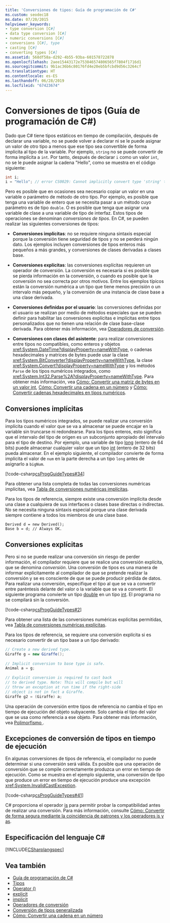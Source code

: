```yaml
---
title: 'Conversiones de tipos: Guía de programación de C#'
ms.custom: seodec18
ms.date: 07/20/2015
helpviewer_keywords:
- type conversion [C#]
- data type conversion [C#]
- numeric conversions [C#]
- conversions [C#], type
- casting [C#]
- converting types [C#]
ms.assetid: 568df58a-d292-4b55-93ba-601578722878
ms.openlocfilehash: 2aee15443172e753846574806565f7804f1716d1
ms.sourcegitcommit: 9b1ac36b6c80176fd4e20eb5bfcbd9d56c3264cf
ms.translationtype: HT
ms.contentlocale: es-ES
ms.lasthandoff: 06/28/2019
ms.locfileid: "67423674"
---
```

# <a name="casting-and-type-conversions-c-programming-guide"></a>Conversiones de tipos (Guía de programación de C#)

Dado que C# tiene tipos estáticos en tiempo de compilación, después de declarar una variable, no se puede volver a declarar ni se le puede asignar un valor de otro tipo a menos que ese tipo sea convertible de forma implícita al tipo de la variable. Por ejemplo, `string` no se puede convertir de forma implícita a `int`. Por tanto, después de declarar `i` como un valor `int`, no se le puede asignar la cadena "Hello", como se muestra en el código siguiente:
  
```csharp  
int i;  
i = "Hello"; // error CS0029: Cannot implicitly convert type 'string' to 'int'
```  
  
 Pero es posible que en ocasiones sea necesario copiar un valor en una variable o parámetro de método de otro tipo. Por ejemplo, es posible que tenga una variable de entero que se necesita pasar a un método cuyo parámetro es de tipo `double`. O es posible que tenga que asignar una variable de clase a una variable de tipo de interfaz. Estos tipos de operaciones se denominan *conversiones de tipos*. En C#, se pueden realizar las siguientes conversiones de tipos:  
  
- **Conversiones implícitas**: no se requiere ninguna sintaxis especial porque la conversión tiene seguridad de tipos y no se perderá ningún dato. Los ejemplos incluyen conversiones de tipos enteros más pequeños a más grandes, y conversiones de clases derivadas a clases base.  
  
- **Conversiones explícitas**: las conversiones explícitas requieren un operador de conversión. La conversión es necesaria si es posible que se pierda información en la conversión, o cuando es posible que la conversión no sea correcta por otros motivos.  Entre los ejemplos típicos están la conversión numérica a un tipo que tiene menos precisión o un intervalo más pequeño, y la conversión de una instancia de clase base a una clase derivada.  
  
- **Conversiones definidas por el usuario**: las conversiones definidas por el usuario se realizan por medio de métodos especiales que se pueden definir para habilitar las conversiones explícitas e implícitas entre tipos personalizados que no tienen una relación de clase base-clase derivada. Para obtener más información, vea [Operadores de conversión](../../../csharp/programming-guide/statements-expressions-operators/conversion-operators.md).  
  
- **Conversiones con clases del asistente**: para realizar conversiones entre tipos no compatibles, como enteros y objetos <xref:System.DateTime?displayProperty=nameWithType>, o cadenas hexadecimales y matrices de bytes puede usar la clase <xref:System.BitConverter?displayProperty=nameWithType>, la clase <xref:System.Convert?displayProperty=nameWithType> y los métodos `Parse` de los tipos numéricos integrados, como <xref:System.Int32.Parse%2A?displayProperty=nameWithType>. Para obtener más información, vea [Cómo: Convertir una matriz de bytes en un valor int](../../../csharp/programming-guide/types/how-to-convert-a-byte-array-to-an-int.md), [Cómo: Convertir una cadena en un número](../../../csharp/programming-guide/types/how-to-convert-a-string-to-a-number.md) y [Cómo: Convertir cadenas hexadecimales en tipos numéricos](../../../csharp/programming-guide/types/how-to-convert-between-hexadecimal-strings-and-numeric-types.md).  
  
## <a name="implicit-conversions"></a>Conversiones implícitas

 Para los tipos numéricos integrados, se puede realizar una conversión implícita cuando el valor que se va a almacenar se puede encajar en la variable sin truncarse ni redondearse. Para los tipos enteros, esto significa que el intervalo del tipo de origen es un subconjunto apropiado del intervalo para el tipo de destino. Por ejemplo, una variable de tipo [long](../../../csharp/language-reference/builtin-types/integral-numeric-types.md) (entero de 64 bits) puede almacenar cualquier valor que un tipo [int](../../../csharp/language-reference/builtin-types/integral-numeric-types.md) (entero de 32 bits) pueda almacenar. En el ejemplo siguiente, el compilador convierte de forma implícita el valor de `num` en la parte derecha a un tipo `long` antes de asignarlo a `bigNum`.  
  
 [!code-csharp[csProgGuideTypes#34](~/samples/snippets/csharp/VS_Snippets_VBCSharp/CsProgGuideTypes/CS/Class1.cs#34)]  
  
 Para obtener una lista completa de todas las conversiones numéricas implícitas, vea [Tabla de conversiones numéricas implícitas](../../../csharp/language-reference/keywords/implicit-numeric-conversions-table.md).  
  
 Para los tipos de referencia, siempre existe una conversión implícita desde una clase a cualquiera de sus interfaces o clases base directas o indirectas. No se necesita ninguna sintaxis especial porque una clase derivada siempre contiene a todos los miembros de una clase base.  
  
```  
Derived d = new Derived();  
Base b = d; // Always OK.  
```  
  
## <a name="explicit-conversions"></a>Conversiones explícitas

 Pero si no se puede realizar una conversión sin riesgo de perder información, el compilador requiere que se realice una conversión explícita, que se denomina *conversión*. Una conversión de tipos es una manera de informar explícitamente al compilador de que se pretende realizar la conversión y se es consciente de que se puede producir pérdida de datos. Para realizar una conversión, especifique el tipo al que se va a convertir entre paréntesis delante del valor o la variable que se va a convertir. El siguiente programa convierte un tipo [double](../../../csharp/language-reference/keywords/double.md) en un tipo [int](../../../csharp/language-reference/builtin-types/integral-numeric-types.md). El programa no se compilará sin la conversión.  
  
 [!code-csharp[csProgGuideTypes#2](~/samples/snippets/csharp/VS_Snippets_VBCSharp/CsProgGuideTypes/CS/Class1.cs#2)]  
  
 Para obtener una lista de las conversiones numéricas explícitas permitidas, vea [Tabla de conversiones numéricas explícitas](../../../csharp/language-reference/keywords/explicit-numeric-conversions-table.md).  
  
 Para los tipos de referencia, se requiere una conversión explícita si es necesario convertir de un tipo base a un tipo derivado:  
  
```csharp  
// Create a new derived type.  
Giraffe g = new Giraffe();  
  
// Implicit conversion to base type is safe.  
Animal a = g;  
  
// Explicit conversion is required to cast back  
// to derived type. Note: This will compile but will  
// throw an exception at run time if the right-side  
// object is not in fact a Giraffe.  
Giraffe g2 = (Giraffe) a;  
```  
  
 Una operación de conversión entre tipos de referencia no cambia el tipo en tiempo de ejecución del objeto subyacente. Solo cambia el tipo del valor que se usa como referencia a ese objeto. Para obtener más información, vea [Polimorfismo ](../../../csharp/programming-guide/classes-and-structs/polymorphism.md).  
  
## <a name="type-conversion-exceptions-at-run-time"></a>Excepciones de conversión de tipos en tiempo de ejecución

 En algunas conversiones de tipos de referencia, el compilador no puede determinar si una conversión será válida. Es posible que una operación de conversión que se compile correctamente produzca un error en tiempo de ejecución. Como se muestra en el ejemplo siguiente, una conversión de tipo que produce un error en tiempo de ejecución produce una excepción <xref:System.InvalidCastException>.  
  
 [!code-csharp[csProgGuideTypes#41](~/samples/snippets/csharp/VS_Snippets_VBCSharp/CsProgGuideTypes/CS/Class1.cs#41)]  
  
 C# proporciona el operador [is](../../language-reference/operators/type-testing-and-conversion-operators.md#is-operator) para permitir probar la compatibilidad antes de realizar una conversión. Para más información, consulte [Cómo: Convertir de forma segura mediante la coincidencia de patrones y los operadores is y as](../../how-to/safely-cast-using-pattern-matching-is-and-as-operators.md).  
  
## <a name="c-language-specification"></a>Especificación del lenguaje C#

 [!INCLUDE[CSharplangspec](~/includes/csharplangspec-md.md)]  

## <a name="see-also"></a>Vea también

- [Guía de programación de C#](../../../csharp/programming-guide/index.md)
- [Tipos](../../../csharp/programming-guide/types/index.md)
- [Operator ()](../../../csharp/language-reference/operators/type-testing-and-conversion-operators.md#cast-operator-)
- [explicit](../../../csharp/language-reference/keywords/explicit.md)
- [implicit](../../../csharp/language-reference/keywords/implicit.md)
- [Operadores de conversión](../../../csharp/programming-guide/statements-expressions-operators/conversion-operators.md)
- [Conversión de tipos generalizada](https://docs.microsoft.com/previous-versions/visualstudio/visual-studio-2013/yy580hbd(v=vs.120))
- [Cómo: Convertir una cadena en un número](../../../csharp/programming-guide/types/how-to-convert-a-string-to-a-number.md)
